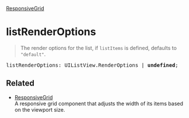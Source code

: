 [ResponsiveGrid](ResponsiveGrid.md)

# listRenderOptions

> The render options for the list, if `listItems` is defined, defaults to `"default"`.

<pre class="docgen_signature">listRenderOptions: UIListView.RenderOptions | <b>undefined</b>;</pre>

## Related

- [<!--{ref:class}-->ResponsiveGrid](ResponsiveGrid.md) \
    A responsive grid component that adjusts the width of its items based on the viewport size.
